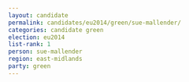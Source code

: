 ```yaml
---
layout: candidate
permalink: candidates/eu2014/green/sue-mallender/
categories: candidate green
election: eu2014
list-rank: 1
person: sue-mallender
region: east-midlands
party: green
---
```

